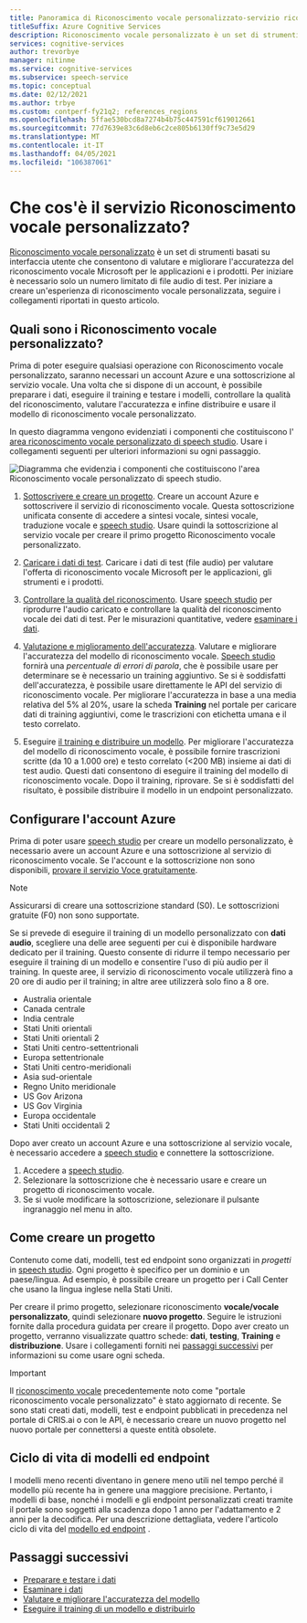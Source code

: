 ```yaml
---
title: Panoramica di Riconoscimento vocale personalizzato-servizio riconoscimento vocale
titleSuffix: Azure Cognitive Services
description: Riconoscimento vocale personalizzato è un set di strumenti online che consentono di valutare e migliorare l'accuratezza del riconoscimento vocale Microsoft per le applicazioni, gli strumenti e i prodotti.
services: cognitive-services
author: trevorbye
manager: nitinme
ms.service: cognitive-services
ms.subservice: speech-service
ms.topic: conceptual
ms.date: 02/12/2021
ms.author: trbye
ms.custom: contperf-fy21q2; references_regions
ms.openlocfilehash: 5ffae530bcd8a7274b4b75c447591cf619012661
ms.sourcegitcommit: 77d7639e83c6d8eb6c2ce805b6130ff9c73e5d29
ms.translationtype: MT
ms.contentlocale: it-IT
ms.lasthandoff: 04/05/2021
ms.locfileid: "106387061"
---
```

# <a name="what-is-custom-speech"></a>Che cos'è il servizio Riconoscimento vocale personalizzato?

[Riconoscimento vocale personalizzato](https://aka.ms/customspeech) è un set di strumenti basati su interfaccia utente che consentono di valutare e migliorare l'accuratezza del riconoscimento vocale Microsoft per le applicazioni e i prodotti. Per iniziare è necessario solo un numero limitato di file audio di test. Per iniziare a creare un'esperienza di riconoscimento vocale personalizzata, seguire i collegamenti riportati in questo articolo.

## <a name="whats-in-custom-speech"></a>Quali sono i Riconoscimento vocale personalizzato?

Prima di poter eseguire qualsiasi operazione con Riconoscimento vocale personalizzato, saranno necessari un account Azure e una sottoscrizione al servizio vocale. Una volta che si dispone di un account, è possibile preparare i dati, eseguire il training e testare i modelli, controllare la qualità del riconoscimento, valutare l'accuratezza e infine distribuire e usare il modello di riconoscimento vocale personalizzato.

In questo diagramma vengono evidenziati i componenti che costituiscono l' [area riconoscimento vocale personalizzato di speech studio](https://aka.ms/customspeech). Usare i collegamenti seguenti per ulteriori informazioni su ogni passaggio.

![Diagramma che evidenzia i componenti che costituiscono l'area Riconoscimento vocale personalizzato di speech studio.](./media/custom-speech/custom-speech-overview.png)

1. [Sottoscrivere e creare un progetto](#set-up-your-azure-account). Creare un account Azure e sottoscrivere il servizio di riconoscimento vocale. Questa sottoscrizione unificata consente di accedere a sintesi vocale, sintesi vocale, traduzione vocale e [speech studio](https://speech.microsoft.com/customspeech). Usare quindi la sottoscrizione al servizio vocale per creare il primo progetto Riconoscimento vocale personalizzato.

1. [Caricare i dati di test](./how-to-custom-speech-test-and-train.md). Caricare i dati di test (file audio) per valutare l'offerta di riconoscimento vocale Microsoft per le applicazioni, gli strumenti e i prodotti.

1. [Controllare la qualità del riconoscimento](how-to-custom-speech-inspect-data.md). Usare [speech studio](https://speech.microsoft.com/customspeech) per riprodurre l'audio caricato e controllare la qualità del riconoscimento vocale dei dati di test. Per le misurazioni quantitative, vedere [esaminare i dati](how-to-custom-speech-inspect-data.md).

1. [Valutazione e miglioramento dell'accuratezza](how-to-custom-speech-evaluate-data.md). Valutare e migliorare l'accuratezza del modello di riconoscimento vocale. [Speech studio](https://speech.microsoft.com/customspeech) fornirà una *percentuale di errori di parola*, che è possibile usare per determinare se è necessario un training aggiuntivo. Se si è soddisfatti dell'accuratezza, è possibile usare direttamente le API del servizio di riconoscimento vocale. Per migliorare l'accuratezza in base a una media relativa del 5% al 20%, usare la scheda **Training** nel portale per caricare dati di training aggiuntivi, come le trascrizioni con etichetta umana e il testo correlato.

1. Eseguire [il training e distribuire un modello](how-to-custom-speech-train-model.md). Per migliorare l'accuratezza del modello di riconoscimento vocale, è possibile fornire trascrizioni scritte (da 10 a 1.000 ore) e testo correlato (<200 MB) insieme ai dati di test audio. Questi dati consentono di eseguire il training del modello di riconoscimento vocale. Dopo il training, riprovare. Se si è soddisfatti del risultato, è possibile distribuire il modello in un endpoint personalizzato.

## <a name="set-up-your-azure-account"></a>Configurare l'account Azure

Prima di poter usare [speech studio](https://speech.microsoft.com/customspeech) per creare un modello personalizzato, è necessario avere un account Azure e una sottoscrizione al servizio di riconoscimento vocale. Se l'account e la sottoscrizione non sono disponibili, [provare il servizio Voce gratuitamente](overview.md#try-the-speech-service-for-free).

> [!NOTE]
> Assicurarsi di creare una sottoscrizione standard (S0). Le sottoscrizioni gratuite (F0) non sono supportate.

Se si prevede di eseguire il training di un modello personalizzato con **dati audio**, scegliere una delle aree seguenti per cui è disponibile hardware dedicato per il training. Questo consente di ridurre il tempo necessario per eseguire il training di un modello e consentire l'uso di più audio per il training. In queste aree, il servizio di riconoscimento vocale utilizzerà fino a 20 ore di audio per il training; in altre aree utilizzerà solo fino a 8 ore.

* Australia orientale
* Canada centrale
* India centrale
* Stati Uniti orientali
* Stati Uniti orientali 2
* Stati Uniti centro-settentrionali
* Europa settentrionale
* Stati Uniti centro-meridionali
* Asia sud-orientale
* Regno Unito meridionale
* US Gov Arizona
* US Gov Virginia
* Europa occidentale
* Stati Uniti occidentali 2

Dopo aver creato un account Azure e una sottoscrizione al servizio vocale, è necessario accedere a [speech studio](https://speech.microsoft.com/customspeech) e connettere la sottoscrizione.

1. Accedere a [speech studio](https://aka.ms/custom-speech).
1. Selezionare la sottoscrizione che è necessario usare e creare un progetto di riconoscimento vocale.
1. Se si vuole modificare la sottoscrizione, selezionare il pulsante ingranaggio nel menu in alto.

## <a name="how-to-create-a-project"></a>Come creare un progetto

Contenuto come dati, modelli, test ed endpoint sono organizzati in *progetti* in [speech studio](https://speech.microsoft.com/customspeech). Ogni progetto è specifico per un dominio e un paese/lingua. Ad esempio, è possibile creare un progetto per i Call Center che usano la lingua inglese nella Stati Uniti.

Per creare il primo progetto, selezionare riconoscimento **vocale/vocale personalizzato**, quindi selezionare **nuovo progetto**. Seguire le istruzioni fornite dalla procedura guidata per creare il progetto. Dopo aver creato un progetto, verranno visualizzate quattro schede: **dati**, **testing**, **Training** e **distribuzione**. Usare i collegamenti forniti nei [passaggi successivi](#next-steps) per informazioni su come usare ogni scheda.

> [!IMPORTANT]
> Il [riconoscimento vocale](https://aka.ms/custom-speech) precedentemente noto come "portale riconoscimento vocale personalizzato" è stato aggiornato di recente. Se sono stati creati dati, modelli, test e endpoint pubblicati in precedenza nel portale di CRIS.ai o con le API, è necessario creare un nuovo progetto nel nuovo portale per connettersi a queste entità obsolete.

## <a name="model-and-endpoint-lifecycle"></a>Ciclo di vita di modelli ed endpoint

I modelli meno recenti diventano in genere meno utili nel tempo perché il modello più recente ha in genere una maggiore precisione. Pertanto, i modelli di base, nonché i modelli e gli endpoint personalizzati creati tramite il portale sono soggetti alla scadenza dopo 1 anno per l'adattamento e 2 anni per la decodifica. Per una descrizione dettagliata, vedere l'articolo ciclo di vita del [modello ed endpoint](./how-to-custom-speech-model-and-endpoint-lifecycle.md) .

## <a name="next-steps"></a>Passaggi successivi

* [Preparare e testare i dati](./how-to-custom-speech-test-and-train.md)
* [Esaminare i dati](how-to-custom-speech-inspect-data.md)
* [Valutare e migliorare l'accuratezza del modello](how-to-custom-speech-evaluate-data.md)
* [Eseguire il training di un modello e distribuirlo](how-to-custom-speech-train-model.md)
